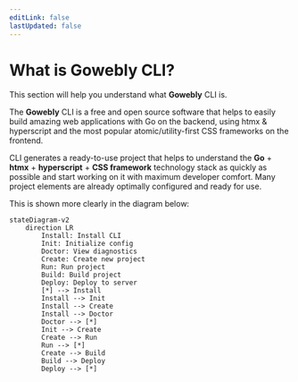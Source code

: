 ```yaml
---
editLink: false
lastUpdated: false
---
```


# What is Gowebly CLI?

This section will help you understand what **Gowebly** CLI is.

<!--@include: ./parts/block_want-to-try.md-->

The **Gowebly** CLI is a free and open source software that helps to easily build amazing web applications with Go on the backend, using htmx & hyperscript and the most popular atomic/utility-first CSS frameworks on the frontend.

CLI generates a ready-to-use project that helps to understand the **Go** + **htmx** + **hyperscript** + **CSS framework** technology stack as quickly as possible and start working on it with maximum developer comfort. Many project elements are already optimally configured and ready for use.

This is shown more clearly in the diagram below:

```mermaid
stateDiagram-v2
    direction LR
        Install: Install CLI
        Init: Initialize config
        Doctor: View diagnostics
        Create: Create new project
        Run: Run project
        Build: Build project
        Deploy: Deploy to server
        [*] --> Install
        Install --> Init
        Install --> Create
        Install --> Doctor
        Doctor --> [*]
        Init --> Create
        Create --> Run
        Run --> [*]
        Create --> Build
        Build --> Deploy
        Deploy --> [*]
```

<!--@include: ./parts/links.md-->